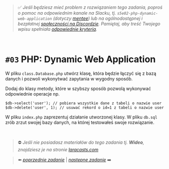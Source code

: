 > :white_check_mark: *Jeśli będziesz mieć problem z rozwiązaniem tego zadania, poproś o pomoc na odpowiednim kanale na Slacku, tj. `s5e02-php-dynamic-web-application` (dotyczy [mentee](https://devmentor.pl/mentoring-javascript/)) lub na ogólnodostępnej i bezpłatnej [społeczności na Discordzie](https://devmentor.pl/discord). Pamiętaj, aby treść Twojego wpisu spełniała [odpowiednie kryteria](https://devmentor.pl/jak-prosic-o-pomoc/).*

&nbsp;

# `#03` PHP: Dynamic Web Application

W pliku `class.Database.php` utwórz klasę, która będzie łączyć się z bazą danych i pozwoli wykonytwać zapytania w wygodny sposób.

Dodaj do klasy metody, które w szybszy sposób pozwolą wykonywać odpowiednie operacje np.

```
$db->select('user'); // pobiera wszystkie dane z tabeli o nazwie user
$db->delete('user', 1); // usuwać rekord o id=1 z tabeli o nazwie user
```

W pliku `index.php` zaprezentuj działanie utworzonej klasy.
W pliku `db.sql` zrób zrzut swojej bazy danych, na której testowałeś swoje rozwiązanie.



&nbsp;
> :no_entry: *Jeśli nie posiadasz materiałów do tego zadania tj. **Wideo**, znajdziesz je na stronie [laracasts.com](https://laracasts.com/referral/bogolubow)*

> :arrow_left: [*poprzednie zadanie*](./../02) | [*następne zadanie*](./../04) :arrow_right:
